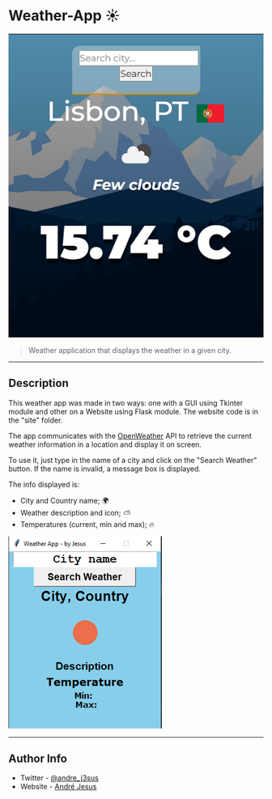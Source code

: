 # Weather-App :sunny:

![Web Image](docs/web_version.PNG)

> Weather application that displays the weather in a given city.

---

## Description

This weather app was made in two ways: one with a GUI using Tkinter module and other on a Website using Flask module.
The website code is in the "site" folder.

The app communicates with the [OpenWeather](https://openweathermap.org/) API to retrieve the current weather information in a location and display it on screen.

To use it, just type in the name of a city and click on the "Search Weather" button. If the name is invalid, a message box is displayed.

The info displayed is:
- City and Country name; :earth_africa:
- Weather description and icon; :partly_sunny:
- Temperatures (current, min and max); :fire:

![Tkinters Image](docs/weather_app.PNG)

---

## Author Info

- Twitter - [@andre_j3sus](https://twitter.com/andre_j3sus)
- Website - [André Jesus](https://sites.google.com/view/andre-jesus/p%C3%A1gina-inicial)

